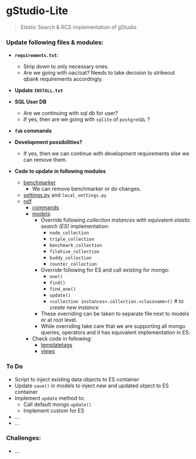 # gStudio-Lite
> Elastic Search & RCS implementation of gStudio


### Update following files & modules:

- **`requirements.txt`:**
    + Strip down to only necessary ones.
    + Are we going with oac/oat? Needs to take decision to strikeout qbank requirements accordingly.

- **Update `INSTALL.txt`**

- **SQL User DB**
    + Are we continuing with sql db for user?
    + If yes, then are we going with `sqlite` of `postgreSQL` ?

- **`fab` commands**

- **Development possibilities?**
    + If yes, then we can continue with development requirements else we can remove them.

- **Code to update in following modules**
    + [benchmarker](https://github.com/gnowledge/gstudio/tree/master/gnowsys-ndf/gnowsys_ndf/benchmarker)
        + We can remove benchmarker or do changes.
    + [settings.py](https://github.com/gnowledge/gstudio/blob/master/gnowsys-ndf/gnowsys_ndf/settings.py) and `local_settings.py`
    + [ndf](https://github.com/gnowledge/gstudio/tree/master/gnowsys-ndf/gnowsys_ndf/ndf)
        + [commands](https://github.com/gnowledge/gstudio/tree/master/gnowsys-ndf/gnowsys_ndf/ndf/management/commands)
        + [models](https://github.com/gnowledge/gstudio/tree/master/gnowsys-ndf/gnowsys_ndf/ndf/models):
            * Override following *collection instances* with equivalent *elastic search (ES)* implementation:
                - `node_collection`
                - `triple_collection` 
                - `benchmark_collection` 
                - `filehive_collection` 
                - `buddy_collection` 
                - `counter_collection` 
            * Override following for ES and call existing for mongo:
                - `one()`
                - `find()`
                - `find_one()`
                - `update()`
                - `<collection instances>.collection.<classname>()`  # *to create new instance*
            * These overriding can be taken to separate file next to models or at root level.
            * While overriding take care that we are supporting all mongo queries, operators and it has equivalent implementation in ES.
        + Check code in following:
            * [templatetags](https://github.com/gnowledge/gstudio/tree/master/gnowsys-ndf/gnowsys_ndf/ndf/templatetags) 
            * [views](https://github.com/gnowledge/gstudio/tree/master/gnowsys-ndf/gnowsys_ndf/ndf/views)


### To Do
- Script to inject existing data objects to ES container
- Update `save()` in models to inject new and updated object to ES container
- Implement `update` method to:
    + Call default mongo `update()`
    + Implement custom for ES
- ...
- ...


### Challenges:
- ...